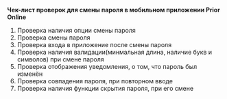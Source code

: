 **Чек-лист проверок для смены пароля в мобильном приложении Prior Online**

1. Проверка наличия опции смены пароля
2. Проверка смены пароля
3. Проверка входа в приложение после смены пароля
4. Проверка наличия валидации(минмальная длина, наличие букв и символов) при смене пароля
5. Проверка отображения уведомления, о том, что пароль был изменён
6. Проверка совпадения пароля, при повторном вводе
7. Проверка наличия функции скрытия пароля, при его смене
